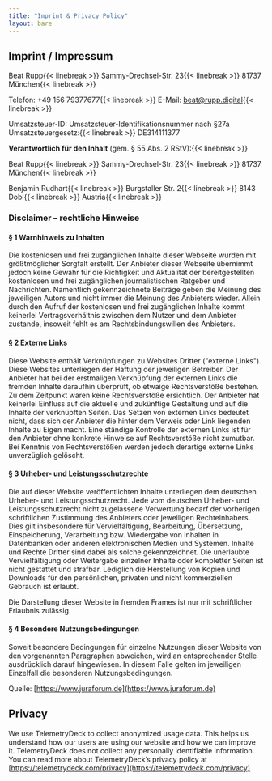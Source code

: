 ```yaml
---
title: "Imprint & Privacy Policy"
layout: bare
---
```


## Imprint / Impressum

Beat Rupp{{< linebreak >}}
Sammy-Drechsel-Str. 23{{< linebreak >}}
81737 München{{< linebreak >}}

Telefon: ‭+49 156 79377677{{< linebreak >}}
E-Mail: beat@rupp.digital{{< linebreak >}}

Umsatzsteuer-ID: Umsatzsteuer-Identifikationsnummer nach §27a Umsatzsteuergesetz:{{< linebreak >}}
DE314111377

**Verantwortlich für den Inhalt** (gem. § 55 Abs. 2 RStV):{{< linebreak >}}

Beat Rupp{{< linebreak >}}
Sammy-Drechsel-Str. 23{{< linebreak >}}
81737 München{{< linebreak >}}

Benjamin Rudhart{{< linebreak >}}
Burgstaller Str. 2{{< linebreak >}}
8143 Dobl{{< linebreak >}}
Austria{{< linebreak >}}


### Disclaimer – rechtliche Hinweise

#### § 1 Warnhinweis zu Inhalten

Die kostenlosen und frei zugänglichen Inhalte dieser Webseite wurden mit größtmöglicher Sorgfalt erstellt. Der Anbieter dieser Webseite übernimmt jedoch keine Gewähr für die Richtigkeit und Aktualität der bereitgestellten kostenlosen und frei zugänglichen journalistischen Ratgeber und Nachrichten. Namentlich gekennzeichnete Beiträge geben die Meinung des jeweiligen Autors und nicht immer die Meinung des Anbieters wieder. Allein durch den Aufruf der kostenlosen und frei zugänglichen Inhalte kommt keinerlei Vertragsverhältnis zwischen dem Nutzer und dem Anbieter zustande, insoweit fehlt es am Rechtsbindungswillen des Anbieters.

#### § 2 Externe Links

Diese Website enthält Verknüpfungen zu Websites Dritter ("externe Links"). Diese Websites unterliegen der Haftung der jeweiligen Betreiber. Der Anbieter hat bei der erstmaligen Verknüpfung der externen Links die fremden Inhalte daraufhin überprüft, ob etwaige Rechtsverstöße bestehen. Zu dem Zeitpunkt waren keine Rechtsverstöße ersichtlich. Der Anbieter hat keinerlei Einfluss auf die aktuelle und zukünftige Gestaltung und auf die Inhalte der verknüpften Seiten. Das Setzen von externen Links bedeutet nicht, dass sich der Anbieter die hinter dem Verweis oder Link liegenden Inhalte zu Eigen macht. Eine ständige Kontrolle der externen Links ist für den Anbieter ohne konkrete Hinweise auf Rechtsverstöße nicht zumutbar. Bei Kenntnis von Rechtsverstößen werden jedoch derartige externe Links unverzüglich gelöscht.<br />

#### § 3 Urheber- und Leistungsschutzrechte

Die auf dieser Website veröffentlichten Inhalte unterliegen dem deutschen Urheber- und Leistungsschutzrecht. Jede vom deutschen Urheber- und Leistungsschutzrecht nicht zugelassene Verwertung bedarf der vorherigen schriftlichen Zustimmung des Anbieters oder jeweiligen Rechteinhabers. Dies gilt insbesondere für Vervielfältigung, Bearbeitung, Übersetzung, Einspeicherung, Verarbeitung bzw. Wiedergabe von Inhalten in Datenbanken oder anderen elektronischen Medien und Systemen. Inhalte und Rechte Dritter sind dabei als solche gekennzeichnet. Die unerlaubte Vervielfältigung oder Weitergabe einzelner Inhalte oder kompletter Seiten ist nicht gestattet und strafbar. Lediglich die Herstellung von Kopien und Downloads für den persönlichen, privaten und nicht kommerziellen Gebrauch ist erlaubt.

Die Darstellung dieser Website in fremden Frames ist nur mit schriftlicher Erlaubnis zulässig.

#### § 4 Besondere Nutzungsbedingungen

Soweit besondere Bedingungen für einzelne Nutzungen dieser Website von den vorgenannten Paragraphen abweichen, wird an entsprechender Stelle ausdrücklich darauf hingewiesen. In diesem Falle gelten im jeweiligen Einzelfall die besonderen Nutzungsbedingungen.

Quelle: [https://www.juraforum.de](https://www.juraforum.de)

## Privacy

We use TelemetryDeck to collect anonymized usage data. This helps us understand how our users are using our website and how we can improve it. TelemetryDeck does not collect any personally identifiable information. You can read more about TelemetryDeck’s privacy policy at [https://telemetrydeck.com/privacy](https://telemetrydeck.com/privacy)
